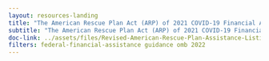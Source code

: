 ```yaml
---
layout: resources-landing
title: "The American Rescue Plan Act (ARP) of 2021 COVID-19 Financial Assistance Programs"
subtitle: "The American Rescue Plan Act (ARP) of 2021 COVID-19 Financial Assistance Programs"
doc-link: ../assets/files/Revised-American-Rescue-Plan-Assistance-Listings_10-29-2021.pdf
filters: federal-financial-assistance guidance omb 2022
---
```


